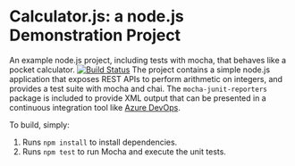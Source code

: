 Calculator.js: a node.js Demonstration Project
==============================================
An example node.js project, including tests with mocha, that behaves like
a pocket calculator.
[![Build Status](https://dev.azure.com/nguyenttit/Integrating%20External%20Source%20Control%20with%20Azure%20Pipelines/_apis/build/status/nguyenttit.calculator?branchName=refs%2Fpull%2F1%2Fmerge)](https://dev.azure.com/nguyenttit/Integrating%20External%20Source%20Control%20with%20Azure%20Pipelines/_build/latest?definitionId=13&branchName=refs%2Fpull%2F1%2Fmerge)
The project contains a simple node.js application that exposes REST APIs
to perform arithmetic on integers, and provides a test suite with mocha
and chai.  The `mocha-junit-reporters` package is included to provide XML
output that can be presented in a continuous integration tool like
[Azure DevOps](https://azure.com/devops).

To build, simply:

1. Runs `npm install` to install dependencies.
2. Runs `npm test` to run Mocha and execute the unit tests.


